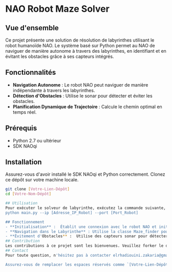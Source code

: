 # NAO Robot Maze Solver

## Vue d'ensemble
Ce projet présente une solution de résolution de labyrinthes utilisant le robot humanoïde NAO. Le système basé sur Python permet au NAO de naviguer de manière autonome à travers des labyrinthes, en identifiant et en évitant les obstacles grâce à ses capteurs intégrés.

## Fonctionnalités
- **Navigation Autonome** : Le robot NAO peut naviguer de manière indépendante à travers les labyrinthes.
- **Détection d'Obstacles** : Utilise le sonar pour détecter et éviter les obstacles.
- **Planification Dynamique de Trajectoire** : Calcule le chemin optimal en temps réel.

## Prérequis
- Python 2.7 ou ultérieur
- SDK NAOqi

## Installation
Assurez-vous d'avoir installé le SDK NAOqi et Python correctement. Clonez ce dépôt sur votre machine locale.

```bash
git clone [Votre-Lien-Dépôt]
cd [Votre-Nom-Dépôt]

## Utilisation
Pour exécuter le solveur de labyrinthe, exécutez la commande suivante, en remplaçant ip et port par l'adresse IP et le numéro de port de votre robot :
python main.py --ip [Adresse_IP_Robot] --port [Port_Robot]

## Fonctionnement
- **Initialisation** :  Établit une connexion avec le robot NAO et initialise ses paramètres de posture et de mouvement.
- **Navigation dans le Labyrinthe** : Utilise la classe Maze_finder pour traiter les données des capteurs et prendre des décisions pour la planification du trajet.
- **Évitement d'Obstacles** :  Utilise des capteurs sonar pour détecter les obstacles et ajuste dynamiquement le chemin.
## Contribution
Les contributions à ce projet sont les bienvenues. Veuillez forker le dépôt et soumettre une demande de tirage (pull request) avec vos modifications.
## Contact
Pour toute question, n'hésitez pas à contacter elrhadiouini.zakaria@gmail.com.

Assurez-vous de remplacer les espaces réservés comme `[Votre-Lien-Dépôt]`, `[Votre-Nom-Dépôt]`, `[Adresse_IP_Robot]`, et `[Port_Robot]` par les informations réelles de votre projet. De plus, pour le badge de la licence, remplacez `el_rhadiouini` par l'URL de votre badge de licence, si vous en avez un.
